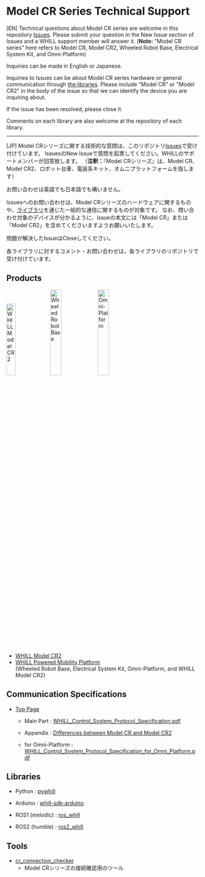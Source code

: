 # Model CR Series Technical Support

[EN]
Technical questions about Model CR series are welcome in this repository [Issues](https://github.com/WHILL/Model_CR_Technical_Support/issues).
Please submit your question in the New Issue section of Issues and a WHILL support member will answer it.
(**Note:** "Model CR series" here refers to Model CR, Model CR2, Wheeled Robot Base, Electrical System Kit, and Omni-Platform)

Inquiries can be made in English or Japanese.

Inquiries to Issues can be about Model CR series hardware or general communication through [the libraries](https://github.com/WHILL/Model_CR_Technical_Support/blob/main/README.md#libraries).
Please include "Model CR" or "Model CR2" in the body of the issue so that we can identify the device you are inquiring about.

If the issue has been resolved, please close it.

Comments on each library are also welcome at the repository of each library.

---

[JP]
Model CRシリーズに関する技術的な質問は、このリポジトリ[Issues](https://github.com/WHILL/Model_CR_Technical_Support/issues)で受け付けています。
IssuesのNew Issueで質問を起票してください。WHILLのサポートメンバーが回答致します。
（**注釈：**『Model CRシリーズ』は、Model CR、Model CR2、ロボット台車、電装系キット、オムニプラットフォームを指します）

お問い合わせは英語でも日本語でも構いません。

Issuesへのお問い合わせは、Model CRシリーズのハードウェアに関するものや、[ライブラリ](https://github.com/WHILL/Model_CR_Technical_Support/blob/main/README.md#libraries)を通じた一般的な通信に関するものが対象です。
なお、問い合わせ対象のデバイスが分かるように、issueの本文には「Model CR」または「Model CR2」を含めてくださいますようお願いいたします。

問題が解決したIssueはCloseしてください。

各ライブラリに対するコメント・お問い合わせは，各ライブラリのリポジトリで受け付けています。


## Products

<img width=22% title="WHILL Model CR2" src="https://github.com/WHILL/Model_CR_Technical_Support/assets/129816934/387a8aac-3808-4727-895d-9857059ee342">
<img width=24% title="Wheeled Robot Base" src="https://github.com/WHILL/Model_CR_Technical_Support/assets/129816934/6a63ed45-9e0c-40ca-b71c-8dff614af141">
<img width=24% title="Omni-Platform" src="https://github.com/WHILL/Model_CR_Technical_Support/assets/129816934/4fadb6b7-97f8-438a-9747-c4161dec69b6">

- [WHILL Model CR2](https://whill.inc/jp/model-cr2)
- [WHILL Powered Mobility Platform](https://whill-mrp.notion.site/WHILL-f975baf4015e4eebbb243a7d331efb0a)
 <br>(Wheeled Robot Base, Electrical System Kit, Omni-Platform, and WHILL Model CR2)


## Communication Specifications

- [Top Page](https://github.com/WHILL/whill_control_system_protocol_specification/blob/master/README.md)

  - Main Part : [WHILL_Control_System_Protocol_Specification.pdf](https://github.com/WHILL/whill_control_system_protocol_specification/blob/master/WHILL_Control_System_Protocol_Specification.pdf)

  - Appendix : [Differences between Model CR and Model CR2](https://github.com/WHILL/whill_control_system_protocol_specification/blob/master/WHILL_Control_System_Protocol_Specification_Appendix.pdf)

  - for Omni-Platform : [WHILL_Control_System_Protocol_Specification_for_Omni_Platform.pdf](https://github.com/WHILL/whill_control_system_protocol_specification/blob/omnipf/WHILL_Control_System_Protocol_Specification_for_Omni_Platform.pdf)


## Libraries

- Python : [pywhill](https://github.com/WHILL/pywhill)

- Arduino : [whill-sdk-arduino](https://github.com/WHILL/whill-sdk-arduino)

- ROS1 (melodic) : [ros_whill](https://github.com/WHILL/ros_whill)

- ROS2 (humble) : [ros2_whill](https://github.com/whill-labs/ros2_whill)


## Tools

 - [cr_connection_checker](https://github.com/whill-labs/cr_connection_checker)
   - Model CRシリーズの接続確認用のツール



